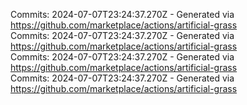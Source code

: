 Commits: 2024-07-07T23:24:37.270Z - Generated via https://github.com/marketplace/actions/artificial-grass
<br>
Commits: 2024-07-07T23:24:37.270Z - Generated via https://github.com/marketplace/actions/artificial-grass
<br>
Commits: 2024-07-07T23:24:37.270Z - Generated via https://github.com/marketplace/actions/artificial-grass
<br>
Commits: 2024-07-07T23:24:37.270Z - Generated via https://github.com/marketplace/actions/artificial-grass
<br>
